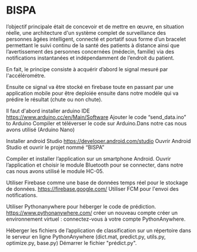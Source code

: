 # BISPA
l’objectif principale était de concevoir et de mettre en œuvre, en situation réelle, une architecture d'un système complet de surveillance des personnes âgées intelligent, connecté et portatif sous forme d’un bracelet permettant le suivi continu de 
la santé des patients à distance ainsi que l’avertissement des personnes concernées (médecin, famille) via des notifications instantanées et indépendamment de l’endroit du patient. 

En fait, le principe consiste à acquérir d’abord le signal mesuré par l'accélérométre.

Ensuite ce signal va  être stocké en firebase toute en passant par une application mobile pour être deploiée ensuite dans notre modéle qui va prédire le résultat (chute ou non chute).

Il faut d'abord installer arduino IDE 
https://www.arduino.cc/en/Main/Software
Ajouter le code “send_data.ino” to Arduino
Compiler et téléverser le code sur Arduino.Dans notre cas nous avons utilisé (Arduino Nano)

Installer android Studio 
https://developer.android.com/studio
Ouvrir Android Studio et ouvrir le projet nommé “BISPA”

Compiler et installer l’application sur un smartphone Android.
Ouvrir l’application et choisir le module Bluetooth pour se connecter, dans notre cas nous avons utilisé le module HC-05.


Utiliser Firebase comme une base de données temps réel pour le stockage de données. 
https://firebase.google.com/
Utiliser FCM pour l'envoi des notifications.

Utiliser Pythonanywhere pour héberger le code de prédiction.
https://www.pythonanywhere.com/
créer un nouveau compte
créer un environnement virtuel : connectez-vous à votre compte PythonAnywhere.

Héberger les fichiers de l’application de classification sur un répertoire dans le serveur en ligne PythonAnywhere (dict.mat, predict.py, utils.py, optimize.py, base.py)
Démarrer le fichier "prédict.py".
